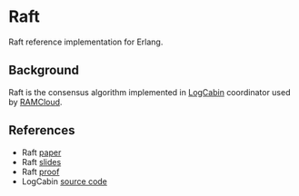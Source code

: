 # Raft

Raft reference implementation for Erlang.

## Background

Raft is the consensus algorithm implemented in
[LogCabin](https://ramcloud.stanford.edu/wiki/display/logcabin/LogCabin)
coordinator used by [RAMCloud](https://ramcloud.stanford.edu/).

## References

* Raft [paper](https://ramcloud.stanford.edu/wiki/download/attachments/11370504/raft.pdf)
* Raft [slides](https://ramcloud.stanford.edu/wiki/download/attachments/3703006/SEDCL_forum_2013_raft.pdf)
* Raft [proof](http://raftuserstudy.s3-website-us-west-1.amazonaws.com/proof.pdf)
* LogCabin [source code](http://github.com/logcabin/logcabin)
